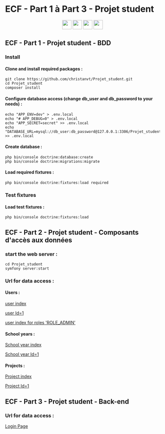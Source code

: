 # ECF - Part 1 à Part 3 - Projet student

<p align="center">
  <img height="30" src="https://img.shields.io/badge/Symfony-lightgrey?style=flat&logo=symfony&logoColor=white&labelColor=black">
  <img height="30" src="https://img.shields.io/badge/MariaDB-lightgrey?style=flat&logo=mariadb&logoColor=white&labelColor=red">
  <img height="30" src="https://img.shields.io/badge/Php-lightgrey?style=flat&logo=php&logoColor=white&labelColor=8892BF">
  <img height="30" src="https://img.shields.io/badge/Composer-lightgrey?style=flat&logo=composer&logoColor=44f&labelColor=eee&Color=red">
</p>

## ECF - Part 1 - Projet student - BDD

### Install

#### Clone and install required packages :

    git clone https://github.com/christanvt/Projet_student.git
    cd Projet_student
    composer install

#### Configure database access (change db_user and db_password to your needs) :

    echo "APP_ENV=dev" > .env.local
    echo "# APP_DEBUG=0" > .env.local
    echo "APP_SECRET=secret" >> .env.local
    echo "DATABASE_URL=mysql://db_user:db_password@127.0.0.1:3306/Projet_student" >> .env.local

#### Create database :

    php bin/console doctrine:database:create
    php bin/console doctrine:migrations:migrate

#### Load required fixtures :

    php bin/console doctrine:fixtures:load required

### Test fixtures

#### Load test fixtures :

    php bin/console doctrine:fixtures:load

## ECF - Part 2 - Projet student - Composants d'accès aux données

### start the web server :

    cd Projet_student
    symfony server:start

### Url for data access :

#### Users :

[user index](http://127.0.0.1:8000/user/)

[user Id=1](http://127.0.0.1:8000/user/1)

[user index for roles 'ROLE_ADMIN'](http://127.0.0.1:8000/user/admin)

#### School years :

[School year index](http://127.0.0.1:8000/school_year/)

[School year Id=1](http://127.0.0.1:8000/school_year/1)

#### Projects :

[Project index](http://127.0.0.1:8000/project/)

[Project Id=1](http://127.0.0.1:8000/project/1)

## ECF - Part 3 - Projet student - Back-end

### Url for data access :

[Login Page](http://127.0.0.1:8000/login/)
